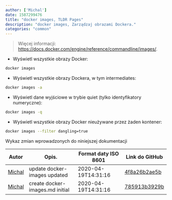 ```yaml
---
author: ['Michal']
date: 1587299476
title: "docker images, TLDR Pages"
description: "docker images, Zarządzaj obrazami Dockera."
categories: "common"
---
```

> Więcej informacji: <https://docs.docker.com/engine/reference/commandline/images/>.

- Wyświetl wszystkie obrazy Docker:

```bash
docker images
```

- Wyświetl wszystkie obrazy Dockera, w tym intermediates:

```bash
docker images -a
```

- Wyświetl dane wyjściowe w trybie quiet (tylko identyfikatory numeryczne):

```bash
docker images -q
```

- Wyświetl wszystkie obrazy Docker nieużywane przez żaden kontener:

```bash
docker images --filter dangling=true
```
Wykaz zmian wprowadzonych do niniejszej dokumentacji


Autor | Opis. | Format daty ISO 8601 | Link do GitHub
------|-----|-----|-----
[Michal](mailto:mich.biesiada@gmail.com) | update docker-images updated | 2020-04-19T14:31:16 | [4f8a26b2ae5b](https://github.com/tldr-pages/tldr/commit/4f8a26b2ae5bebdb7341b8c2cb7644bfbb0ad1dc)
[Michal](mailto:mich.biesiada@gmail.com) | create docker-images.md initial | 2020-04-19T14:31:16 | [785913b3929b](https://github.com/tldr-pages/tldr/commit/785913b3929b30783d41dc8c7f16bab87d728f31)

